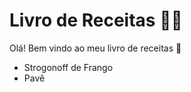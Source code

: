 # Livro de Receitas :man_cook:

Olá! Bem vindo ao meu livro de receitas :wave:

* Strogonoff de Frango
* Pavê